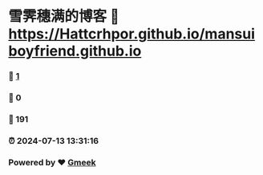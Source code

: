 # 雪霁穗满的博客 :link: https://Hattcrhpor.github.io/mansuiboyfriend.github.io 
### :page_facing_up: [1](https://Hattcrhpor.github.io/mansuiboyfriend.github.io/tag.html) 
### :speech_balloon: 0 
### :hibiscus: 191 
### :alarm_clock: 2024-07-13 13:31:16 
### Powered by :heart: [Gmeek](https://github.com/Meekdai/Gmeek)
